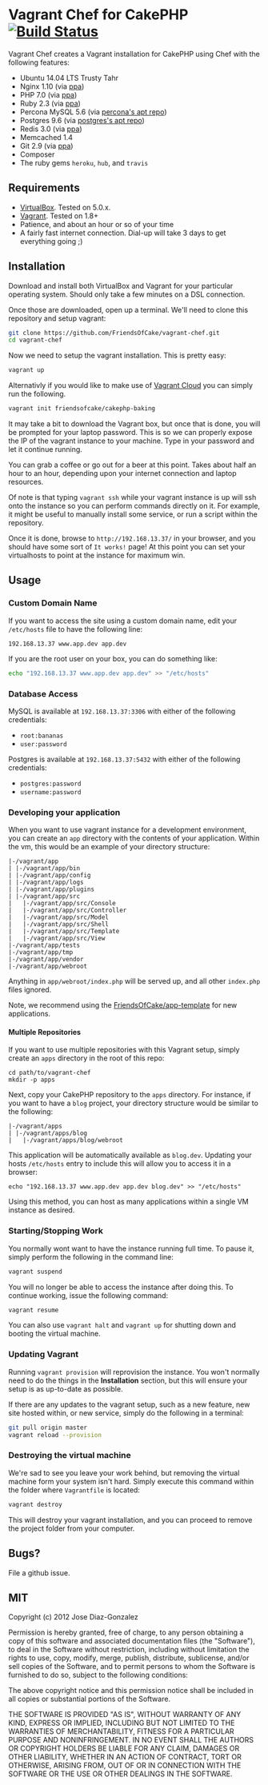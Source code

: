 # Vagrant Chef for CakePHP [![Build Status](https://img.shields.io/travis/FriendsOfCake/vagrant-chef/master.svg?style=flat-square)](https://travis-ci.org/FriendsOfCake/vagrant-chef)


Vagrant Chef creates a Vagrant installation for CakePHP using Chef with the following features:

- Ubuntu 14.04 LTS Trusty Tahr
- Nginx 1.10 (via [ppa](https://launchpad.net/~nginx/+archive/ubuntu/stable))
- PHP 7.0 (via [ppa](https://launchpad.net/~ondrej/+archive/ubuntu/php))
- Ruby 2.3 (via [ppa](https://launchpad.net/~brightbox/+archive/ubuntu/ruby-ng))
- Percona MySQL 5.6 (via [percona's apt repo](https://www.percona.com/doc/percona-server/5.6/installation/apt_repo.html))
- Postgres 9.6 (via [postgres's apt repo](https://wiki.postgresql.org/wiki/Apt))
- Redis 3.0 (via [ppa](https://launchpad.net/~chris-lea/+archive/ubuntu/redis-server))
- Memcached 1.4
- Git 2.9 (via [ppa](https://launchpad.net/~git-core/+archive/ubuntu/ppa))
- Composer
- The ruby gems `heroku`, `hub`, and `travis`

## Requirements

- [VirtualBox](https://www.virtualbox.org/wiki/Downloads). Tested on 5.0.x.
- [Vagrant](http://www.vagrantup.com/downloads.html). Tested on 1.8+
- Patience, and about an hour or so of your time
- A fairly fast internet connection. Dial-up will take 3 days to get everything going ;)

## Installation

Download and install both VirtualBox and Vagrant for your particular operating system. Should only take a few minutes on a DSL connection.

Once those are downloaded, open up a terminal. We'll need to clone this repository and setup vagrant:

```bash
git clone https://github.com/FriendsOfCake/vagrant-chef.git
cd vagrant-chef
```

Now we need to setup the vagrant installation. This is pretty easy:

```bash
vagrant up
```

Alternativly if you would like to make use of [Vagrant Cloud](https://vagrantcloud.com/friendsofcake/cakephp-baking/version/1) you can simply run the following.

```bash
vagrant init friendsofcake/cakephp-baking
```

It may take a bit to download the Vagrant box, but once that is done, you will be prompted for your laptop password. This is so we can properly expose the IP of the vagrant instance to your machine. Type in your password and let it continue running.

You can grab a coffee or go out for a beer at this point. Takes about half an hour to an hour, depending upon your internet connection and laptop resources.

Of note is that typing `vagrant ssh` while your vagrant instance is up will ssh onto the instance so you can perform commands directly on it. For example, it might be useful to manually install some service, or run a script within the repository.

Once it is done, browse to `http://192.168.13.37/` in your browser, and you should have some sort of `It works!` page! At this point you can set your virtualhosts to point at the instance for maximum win.

## Usage

### Custom Domain Name

If you want to access the site using a custom domain name, edit your `/etc/hosts` file to have the following line:

    192.168.13.37 www.app.dev app.dev

If you are the root user on your box, you can do something like:

```bash
echo "192.168.13.37 www.app.dev app.dev" >> "/etc/hosts"
```

### Database Access

MySQL is available at `192.168.13.37:3306` with either of the following credentials:

- `root:bananas`
- `user:password`

Postgres is available at `192.168.13.37:5432` with either of the following credentials:

- `postgres:password`
- `username:password`

### Developing your application

When you want to use vagrant instance for a development environment, you can create an `app` directory with the contents of your application. Within the vm, this would be an example of your directory structure:

    |-/vagrant/app
    | |-/vagrant/app/bin
    | |-/vagrant/app/config
    | |-/vagrant/app/logs
    | |-/vagrant/app/plugins
    | |-/vagrant/app/src
    |   |-/vagrant/app/src/Console
    |   |-/vagrant/app/src/Controller
    |   |-/vagrant/app/src/Model
    |   |-/vagrant/app/src/Shell
    |   |-/vagrant/app/src/Template
    |   |-/vagrant/app/src/View
    |-/vagrant/app/tests
    |-/vagrant/app/tmp
    |-/vagrant/app/vendor
    |-/vagrant/app/webroot

Anything in `app/webroot/index.php` will be served up, and all other `index.php` files ignored.

Note, we recommend using the [FriendsOfCake/app-template](https://github.com/FriendsOfCake/app-template) for new applications.

#### Multiple Repositories

If you want to use multiple repositories with this Vagrant setup, simply create an `apps` directory in the root of this repo:

```shell
cd path/to/vagrant-chef
mkdir -p apps
```

Next, copy your CakePHP repository to the `apps` directory. For instance, if you want to have a `blog` project, your directory structure would be similar to the following:

    |-/vagrant/apps
    | |-/vagrant/apps/blog
    |   |-/vagrant/apps/blog/webroot

This application will be automatically available as `blog.dev`. Updating your hosts `/etc/hosts` entry to include this will allow you to access it in a browser:

```
echo "192.168.13.37 www.app.dev app.dev blog.dev" >> "/etc/hosts"
```

Using this method, you can host as many applications within a single VM instance as desired.

### Starting/Stopping Work

You normally wont want to have the instance running full time. To pause it, simply perform the following in the command line:

```bash
vagrant suspend
```

You will no longer be able to access the instance after doing this. To continue working, issue the following command:

```bash
vagrant resume
```

You can also use `vagrant halt` and `vagrant up` for shutting down and booting the virtual machine.

### Updating Vagrant

Running `vagrant provision` will reprovision the instance. You won't normally need to do the things in the **Installation** section, but this will ensure your setup is as up-to-date as possible.

If there are any updates to the vagrant setup, such as a new feature, new site hosted within, or new service, simply do the following in a terminal:

```bash
git pull origin master
vagrant reload --provision
```

### Destroying the virtual machine

We're sad to see you leave your work behind, but removing the virtual machine form your system isn't hard. Simply execute this command within the folder where `Vagrantfile` is located:

```bash
vagrant destroy
```

This will destroy your vagrant installation, and you can proceed to remove the project folder from your computer.

## Bugs?

File a github issue.

## MIT

Copyright (c) 2012 Jose Diaz-Gonzalez

Permission is hereby granted, free of charge, to any person obtaining a copy of this software and associated documentation files (the "Software"), to deal in the Software without restriction, including without limitation the rights to use, copy, modify, merge, publish, distribute, sublicense, and/or sell copies of the Software, and to permit persons to whom the Software is furnished to do so, subject to the following conditions:

The above copyright notice and this permission notice shall be included in all copies or substantial portions of the Software.

THE SOFTWARE IS PROVIDED "AS IS", WITHOUT WARRANTY OF ANY KIND, EXPRESS OR IMPLIED, INCLUDING BUT NOT LIMITED TO THE WARRANTIES OF MERCHANTABILITY, FITNESS FOR A PARTICULAR PURPOSE AND NONINFRINGEMENT. IN NO EVENT SHALL THE AUTHORS OR COPYRIGHT HOLDERS BE LIABLE FOR ANY CLAIM, DAMAGES OR OTHER LIABILITY, WHETHER IN AN ACTION OF CONTRACT, TORT OR OTHERWISE, ARISING FROM, OUT OF OR IN CONNECTION WITH THE SOFTWARE OR THE USE OR OTHER DEALINGS IN THE SOFTWARE.

